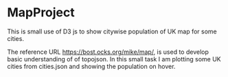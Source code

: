 # MapProject

This is small use of D3 js to show citywise population of UK map for some cities.

The reference URL https://bost.ocks.org/mike/map/, is used to develop basic understanding of of topojson. In this small task I am plotting some UK cities from cities.json and showing the population on hover.
